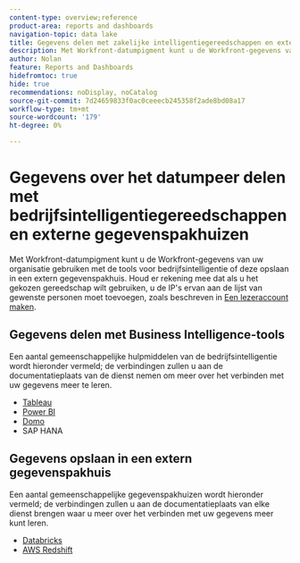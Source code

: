 ```yaml
---
content-type: overview;reference
product-area: reports and dashboards
navigation-topic: data lake
title: Gegevens delen met zakelijke intelligentiegereedschappen en externe gegevenspakhuizen
description: Met Workfront-datumpigment kunt u de Workfront-gegevens van uw organisatie gebruiken met populaire tools voor bedrijfsintelligentie of deze opslaan in een extern gegevenspakhuis.
author: Nolan
feature: Reports and Dashboards
hidefromtoc: true
hide: true
recommendations: noDisplay, noCatalog
source-git-commit: 7d24659833f0ac0ceeecb245358f2ade8bd08a17
workflow-type: tm+mt
source-wordcount: '179'
ht-degree: 0%

---
```


# Gegevens over het datumpeer delen met bedrijfsintelligentiegereedschappen en externe gegevenspakhuizen

Met Workfront-datumpigment kunt u de Workfront-gegevens van uw organisatie gebruiken met de tools voor bedrijfsintelligentie of deze opslaan in een extern gegevenspakhuis. Houd er rekening mee dat als u het gekozen gereedschap wilt gebruiken, u de IP&#39;s ervan aan de lijst van gewenste personen moet toevoegen, zoals beschreven in [Een lezeraccount maken](/help/quicksilver/reports-and-dashboards/data-lake/create-a-reader-account.md).

## Gegevens delen met Business Intelligence-tools

Een aantal gemeenschappelijke hulpmiddelen van de bedrijfsintelligentie wordt hieronder vermeld; de verbindingen zullen u aan de documentatieplaats van de dienst nemen om meer over het verbinden met uw gegevens meer te leren.

* [Tableau](https://help.tableau.com/current/pro/desktop/en-us/basicconnectoverview.htm)
* [Power BI](https://learn.microsoft.com/power-bi/connect-data/desktop-connect-to-data)
* [Domo](https://www.domo.com/appstore/connector/snowflake-connector/overview)
* SAP HANA

## Gegevens opslaan in een extern gegevenspakhuis

Een aantal gemeenschappelijke gegevenspakhuizen wordt hieronder vermeld; de verbindingen zullen u aan de documentatieplaats van elke dienst brengen waar u meer over het verbinden met uw gegevens meer kunt leren.

* [Databricks](https://docs.databricks.com/en/connect/index.html)
* [AWS Redshift](https://docs.aws.amazon.com/redshift/latest/gsg/federated-query.html)
